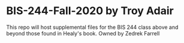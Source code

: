 # BIS-244-Fall-2020 by Troy Adair
This repo will host supplemental files for the BIS 244 class above and beyond those found in Healy's book.
Owned by Zedrek Farrell